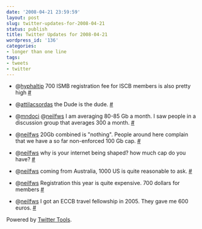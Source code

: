 ```yaml
---
date: '2008-04-21 23:59:59'
layout: post
slug: twitter-updates-for-2008-04-21
status: publish
title: Twitter Updates for 2008-04-21
wordpress_id: '136'
categories:
- longer than one line
tags:
- tweets
- twitter
---
```



	
  * @[hyphaltip](http://twitter.com/hyphaltip) 700 ISMB registration fee for ISCB members is also pretty high [#](http://twitter.com/nuin/statuses/793799648)

	
  * @[attilacsordas](http://twitter.com/attilacsordas) the Dude is the dude. [#](http://twitter.com/nuin/statuses/793794276)

	
  * @[mndoci](http://twitter.com/mndoci)  @[neilfws](http://twitter.com/neilfws) I am averaging 80-85 Gb a month. I saw people in a discussion group that averages 300 a month. [#](http://twitter.com/nuin/statuses/793614203)

	
  * @[neilfws](http://twitter.com/neilfws) 20Gb combined is "nothing". People around here complain that we have a so far non-enforced 100 Gb cap. [#](http://twitter.com/nuin/statuses/793607458)

	
  * @[neilfws](http://twitter.com/neilfws) why is your internet being shaped? how much cap do you have? [#](http://twitter.com/nuin/statuses/793604288)

	
  * @[neilfws](http://twitter.com/neilfws) coming from Australia, 1000 US is quite reasonable to ask. [#](http://twitter.com/nuin/statuses/793325999)

	
  * @[neilfws](http://twitter.com/neilfws) Registration this year is quite expensive. 700 dollars for members [#](http://twitter.com/nuin/statuses/793323160)

	
  * @[neilfws](http://twitter.com/neilfws) I got an ECCB travel fellowship in 2005. They gave me 600 euros. [#](http://twitter.com/nuin/statuses/793322785)




Powered by [Twitter Tools](http://alexking.org/projects/wordpress).
